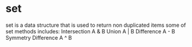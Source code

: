 # set
set is a data structure that is used to return non duplicated items 
some of set methods includes:
Intersection A & B
Union A | B
Difference A - B
Symmetry Difference A ^ B
